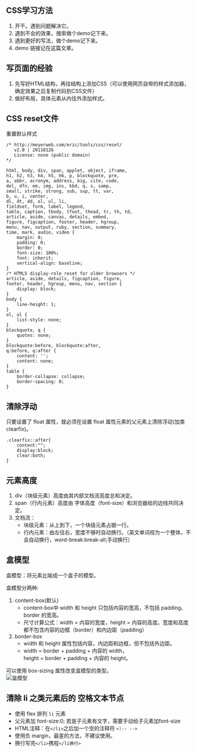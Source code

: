 ## CSS学习方法
1. 开干。遇到问题解决它。
2. 遇到不会的效果，搜索做个demo记下来。
3. 遇到更好的写法，做个demo记下来。
4. demo 链接记在这篇文章。

## 写页面的经验
1. 先写好HTML结构，再往结构上添加CSS（可以使用网页自带的样式添加器，确定效果之后复制代码到CSS文件）
2. 做好布局，具体元素从内往外添加样式。

## CSS reset文件
重置默认样式
```
/* http://meyerweb.com/eric/tools/css/reset/ 
   v2.0 | 20110126
   License: none (public domain)
*/

html, body, div, span, applet, object, iframe,
h1, h2, h3, h4, h5, h6, p, blockquote, pre,
a, abbr, acronym, address, big, cite, code,
del, dfn, em, img, ins, kbd, q, s, samp,
small, strike, strong, sub, sup, tt, var,
b, u, i, center,
dl, dt, dd, ol, ul, li,
fieldset, form, label, legend,
table, caption, tbody, tfoot, thead, tr, th, td,
article, aside, canvas, details, embed, 
figure, figcaption, footer, header, hgroup, 
menu, nav, output, ruby, section, summary,
time, mark, audio, video {
	margin: 0;
	padding: 0;
	border: 0;
	font-size: 100%;
	font: inherit;
	vertical-align: baseline;
}
/* HTML5 display-role reset for older browsers */
article, aside, details, figcaption, figure, 
footer, header, hgroup, menu, nav, section {
	display: block;
}
body {
	line-height: 1;
}
ol, ul {
	list-style: none;
}
blockquote, q {
	quotes: none;
}
blockquote:before, blockquote:after,
q:before, q:after {
	content: '';
	content: none;
}
table {
	border-collapse: collapse;
	border-spacing: 0;
}
```

## 清除浮动
只要设置了 float 属性，就必须在设置 float 属性元素的父元素上清除浮动(加类 clearfix)。
```
.clearfix::after{
    content:"";
    display:block;
    clear:both;
}
```

## 元素高度
1. div（块级元素）高度由其内部文档流高度总和决定。
2. span（行内元素）高度由 字体高度（font-size）和浏览器给的边线共同决定。
3. 文档流：
    - 块级元素：从上到下，一个块级元素占据一行。
    - 行内元素：由左往右，宽度不够时自动换行。（英文单词视为一个整体，不会自动换行，word-break:break-all;手动换行）

## 盒模型
盒模型：将元素比喻成一个盒子的模型。  

盒模型分两种:  
1. content-box(默认)
    - content-box中 width 和 height 只包括内容的宽高，不包括 padding、border 的宽高。
    - 尺寸计算公式：width = 内容的宽度，height = 内容的高度。宽度和高度都不包含内容的边框（border）和内边距（padding）
2. border-box
    -  width 和 height 属性包括内容，内边距和边框，但不包括外边距。
    -  width = border + padding + 内容的  width，  
    height = border + padding + 内容的 height。

可以使用 box-sizing 属性改变盒模型的类型。  
![盒模型](https://i.loli.net/2017/12/18/5a3766eaca5c7.png)
## 清除 li 之类元素后的 空格文本节点
- 使用 flex 排列 `li` 元素
- 父元素加 font-size:0; 若是子元素有文字，需要手动给子元素加font-size
- HTML注释：在`</li>`之后加一个空的注释符 `<!-- -->`
- 使用负 margin，最差的方法，不建议使用。
- 换行写完`</li>`携程`</li换行>`
